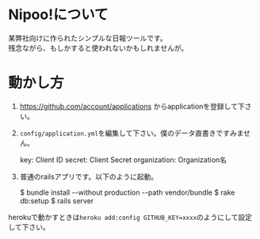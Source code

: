 # Nipoo!について

某弊社向けに作られたシンプルな日報ツールです。  
残念ながら、もしかすると使われないかもしれませんが。


# 動かし方

1. https://github.com/account/applications からapplicationを登録して下さい。
2. `config/application.yml`を編集して下さい。僕のデータ直書きですみません。  


    key: Client ID
    secret: Client Secret
    organization: Organization名


3. 普通のrailsアプリです。以下のように起動。


    $ bundle install --without production --path vendor/bundle
    $ rake db:setup
    $ rails server


herokuで動かすときは`heroku add:config GITHUB_KEY=xxxx`のようにして設定して下さい。

